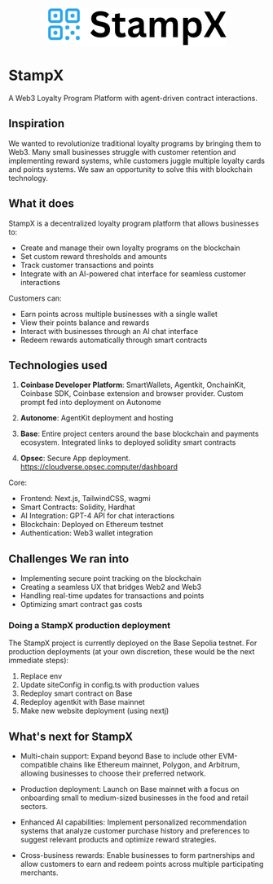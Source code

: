 <p align='center'>
  <img src="./img/stamp_x.png"/>
</p>

# StampX

A Web3 Loyalty Program Platform with agent-driven contract interactions.

## Inspiration

We wanted to revolutionize traditional loyalty programs by bringing them to Web3. Many small businesses struggle with customer retention and implementing reward systems, while customers juggle multiple loyalty cards and points systems. We saw an opportunity to solve this with blockchain technology.

## What it does

StampX is a decentralized loyalty program platform that allows businesses to:

- Create and manage their own loyalty programs on the blockchain
- Set custom reward thresholds and amounts
- Track customer transactions and points
- Integrate with an AI-powered chat interface for seamless customer interactions

Customers can:

- Earn points across multiple businesses with a single wallet
- View their points balance and rewards
- Interact with businesses through an AI chat interface
- Redeem rewards automatically through smart contracts

## Technologies used

1. <b>Coinbase Developer Platform</b>: SmartWallets, Agentkit, OnchainKit, Coinbase SDK, Coinbase extension and browser provider. Custom prompt fed into deployment on Autonome

2. <b>Autonome</b>: AgentKit deployment and hosting

3. <b>Base</b>: Entire project centers around the base blockchain and payments ecosystem. Integrated links to deployed solidity smart contracts

4. <b>Opsec</b>: Secure App deployment. https://cloudverse.opsec.computer/dashboard

Core:

- Frontend: Next.js, TailwindCSS, wagmi
- Smart Contracts: Solidity, Hardhat
- AI Integration: GPT-4 API for chat interactions
- Blockchain: Deployed on Ethereum testnet
- Authentication: Web3 wallet integration

## Challenges We ran into

- Implementing secure point tracking on the blockchain
- Creating a seamless UX that bridges Web2 and Web3
- Handling real-time updates for transactions and points
- Optimizing smart contract gas costs

### Doing a StampX production deployment

The StampX project is currently deployed on the Base Sepolia testnet. For production deployments (at your own discretion, these would be the next immediate steps):

1. Replace env
2. Update siteConfig in config.ts with production values
3. Redeploy smart contract on Base
4. Redeploy agentkit with Base mainnet
5. Make new website deployment (using nextj)

<!-- ## Accomplishments that we're proud of

- Built a fully functional Web3 loyalty platform
- Created an intuitive UI that hides blockchain complexity
- Developed flexible smart contracts for business customization
- Integrated AI for natural customer interactions

## What we learned

- Smart contract development and testing
- Web3 frontend integration
- AI API implementation -->
<!-- - Blockchain transaction management -->

## What's next for StampX

- Multi-chain support: Expand beyond Base to include other EVM-compatible chains like Ethereum mainnet, Polygon, and Arbitrum, allowing businesses to choose their preferred network.

- Production deployment: Launch on Base mainnet with a focus on onboarding small to medium-sized businesses in the food and retail sectors.

- Enhanced AI capabilities: Implement personalized recommendation systems that analyze customer purchase history and preferences to suggest relevant products and optimize reward strategies.

- Cross-business rewards: Enable businesses to form partnerships and allow customers to earn and redeem points across multiple participating merchants.
